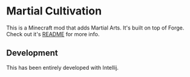 # Martial Cultivation

This is a Minecraft mod that adds Martial Arts. It's built on top of Forge. Check out it's 
[README](./FORGE_README.md) for more info.

## Development

This has been entirely developed with Intellij.
